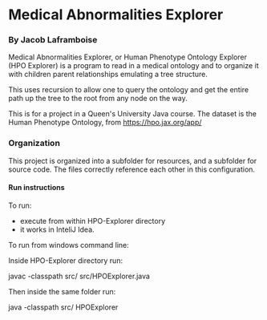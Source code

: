 # Medical Abnormalities Explorer
### By Jacob Laframboise

Medical Abnormalities Explorer, or Human Phenotype Ontology Explorer (HPO Explorer)
is a program to read in a medical ontology and to 
organize it with children parent relationships emulating a tree
structure. 

This uses recursion to allow one to query the ontology and 
get the entire path up the tree to the root from any
node on the way. 

This is for a project in a Queen's University Java course. 
The dataset is the Human Phenotype Ontology, from
https://hpo.jax.org/app/

### Organization
This project is organized into a subfolder for resources, and 
a subfolder for source code. The files correctly reference 
each other in this configuration. 

#### Run instructions
To run:
- execute from within HPO-Explorer directory
- it works in InteliJ Idea. 

To run from windows command line:

Inside HPO-Explorer directory run:

javac -classpath src/ src/HPOExplorer.java

Then inside the same folder run:

java -classpath src/ HPOExplorer


